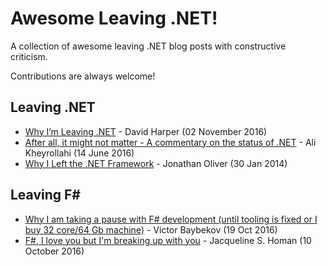 # Awesome Leaving .NET!

A collection of awesome leaving .NET blog posts with constructive criticism.

Contributions are always welcome!

## Leaving .NET

* [Why I’m Leaving .NET](https://beyondvelocity.wordpress.com/2016/11/02/why-im-leaving-net/) - David Harper (02 November 2016)
* [After all, it might not matter - A commentary on the status of .NET](http://byterot.blogspot.com.by/2016/06/after-all-it-might-not-matter-commentary-status-of-dotnet-dotnetcore-csharp-oss-fsharp-dnx.html) - Ali Kheyrollahi (14 June 2016)
* [Why I Left the .NET Framework](http://blog.jonathanoliver.com/why-i-left-dot-net/) - Jonathan Oliver (30 Jan 2014)

## Leaving F\#

* [Why I am taking a pause with F# development (until tooling is fixed or I buy 32 core/64 Gb machine)](http://hotforknowledge.com/2016/10/19/4-functional-for-thought-imperative-for-hacking/) - Victor Baybekov (19 Oct 2016)
* [F#, I love you but I'm breaking up with you](https://www.reddit.com/r/fsharp/comments/56onje/f_i_love_you_but_im_breaking_up_with_you/) - Jacqueline S. Homan (10 October 2016)